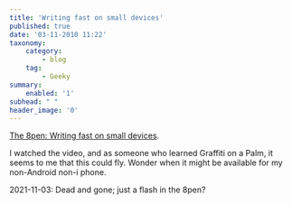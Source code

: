 ```yaml
---
title: 'Writing fast on small devices'
published: true
date: '03-11-2010 11:22'
taxonomy:
    category:
        - blog
    tag:
        - Geeky
summary:
    enabled: '1'
subhead: " "
header_image: '0'
---
```


[The 8pen: Writing fast on small devices](https://www.smays.com/2010/11/8pen/).

I watched the video, and as someone who learned Graffiti on a Palm, it seems to me that this could fly. Wonder when it might be available for my non-Android non-i phone.

2021-11-03: Dead and gone; just a flash in the 8pen?
